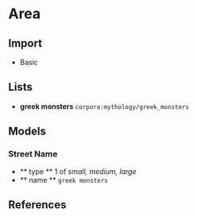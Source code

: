 # Area

## Import

* Basic

## Lists

* **greek monsters** `corpora:mythology/greek_monsters`

## Models

### Street Name

* ** type ** 1 of *small, medium, large*
* ** name ** `greek monsters`

## References
